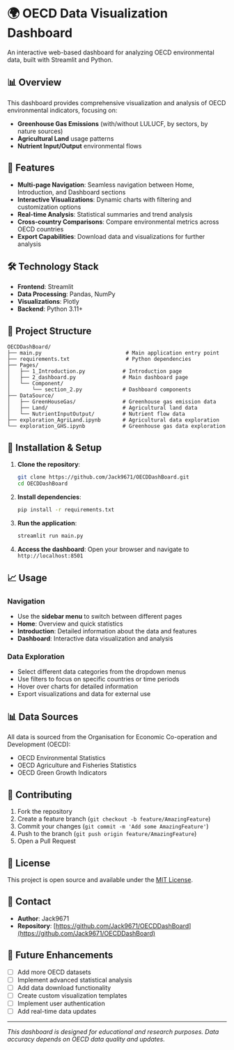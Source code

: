 # 🌍 OECD Data Visualization Dashboard

An interactive web-based dashboard for analyzing OECD environmental data, built with Streamlit and Python.

## 📊 Overview

This dashboard provides comprehensive visualization and analysis of OECD environmental indicators, focusing on:
- **Greenhouse Gas Emissions** (with/without LULUCF, by sectors, by nature sources)
- **Agricultural Land** usage patterns
- **Nutrient Input/Output** environmental flows

## 🚀 Features

- **Multi-page Navigation**: Seamless navigation between Home, Introduction, and Dashboard sections
- **Interactive Visualizations**: Dynamic charts with filtering and customization options
- **Real-time Analysis**: Statistical summaries and trend analysis
- **Cross-country Comparisons**: Compare environmental metrics across OECD countries
- **Export Capabilities**: Download data and visualizations for further analysis

## 🛠️ Technology Stack

- **Frontend**: Streamlit
- **Data Processing**: Pandas, NumPy
- **Visualizations**: Plotly
- **Backend**: Python 3.11+

## 📁 Project Structure

```
OECDDashBoard/
├── main.py                           # Main application entry point
├── requirements.txt                  # Python dependencies
├── Pages/
│   ├── 1_Introduction.py            # Introduction page
│   ├── 2_dashboard.py               # Main dashboard page
│   └── Component/
│       └── section_2.py             # Dashboard components
├── DataSource/
│   ├── GreenHouseGas/               # Greenhouse gas emission data
│   ├── Land/                        # Agricultural land data
│   └── NutrientInputOutput/         # Nutrient flow data
├── exploration_AgriLand.ipynb       # Agricultural data exploration
└── exploration_GHS.ipynb            # Greenhouse gas data exploration
```

## 🔧 Installation & Setup

1. **Clone the repository**:
   ```bash
   git clone https://github.com/Jack9671/OECDDashBoard.git
   cd OECDDashBoard
   ```

2. **Install dependencies**:
   ```bash
   pip install -r requirements.txt
   ```

3. **Run the application**:
   ```bash
   streamlit run main.py
   ```

4. **Access the dashboard**:
   Open your browser and navigate to `http://localhost:8501`

## 📈 Usage

### Navigation
- Use the **sidebar menu** to switch between different pages
- **Home**: Overview and quick statistics
- **Introduction**: Detailed information about the data and features
- **Dashboard**: Interactive data visualization and analysis

### Data Exploration
- Select different data categories from the dropdown menus
- Use filters to focus on specific countries or time periods
- Hover over charts for detailed information
- Export visualizations and data for external use

## 📊 Data Sources

All data is sourced from the Organisation for Economic Co-operation and Development (OECD):
- OECD Environmental Statistics
- OECD Agriculture and Fisheries Statistics
- OECD Green Growth Indicators

## 🤝 Contributing

1. Fork the repository
2. Create a feature branch (`git checkout -b feature/AmazingFeature`)
3. Commit your changes (`git commit -m 'Add some AmazingFeature'`)
4. Push to the branch (`git push origin feature/AmazingFeature`)
5. Open a Pull Request

## 📝 License

This project is open source and available under the [MIT License](LICENSE).

## 📧 Contact

- **Author**: Jack9671
- **Repository**: [https://github.com/Jack9671/OECDDashBoard](https://github.com/Jack9671/OECDDashBoard)

## 🎯 Future Enhancements

- [ ] Add more OECD datasets
- [ ] Implement advanced statistical analysis
- [ ] Add data download functionality
- [ ] Create custom visualization templates
- [ ] Implement user authentication
- [ ] Add real-time data updates

---

*This dashboard is designed for educational and research purposes. Data accuracy depends on OECD data quality and updates.*
